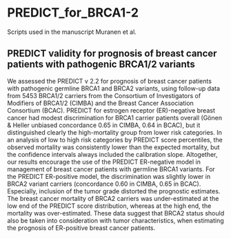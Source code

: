 # PREDICT_for_BRCA1-2
Scripts used in the manuscript Muranen et al.

## PREDICT validity for prognosis of breast cancer patients with pathogenic BRCA1/2 variants 

We assessed the PREDICT v 2.2 for prognosis of breast cancer patients with pathogenic germline BRCA1 and BRCA2 variants, using follow-up data from 5453 BRCA1/2 carriers from the Consortium of Investigators of Modifiers of BRCA1/2 (CIMBA) and the Breast Cancer Association Consortium (BCAC). 
PREDICT for estrogen receptor (ER)-negative breast cancer had modest discrimination for BRCA1 carrier patients overall (Gönen & Heller unbiased concordance 0.65 in CIMBA, 0.64 in BCAC), but it distinguished clearly the high-mortality group from lower risk categories. In an analysis of low to high risk categories by PREDICT score percentiles, the observed mortality was consistently lower than the expected mortality, but the confidence intervals always included the calibration slope. Altogether, our results encourage the use of the PREDICT ER-negative model in management of breast cancer patients with germline BRCA1 variants. For the PREDICT ER-positive model, the discrimination was slightly lower in BRCA2 variant carriers (concordance 0.60 in CIMBA, 0.65 in BCAC). Especially, inclusion of the tumor grade distorted the prognostic estimates. The breast cancer mortality of BRCA2 carriers was under-estimated at the low end of the PREDICT score distribution, whereas at the high end, the mortality was over-estimated. These data suggest that BRCA2 status should also be taken into consideration with tumor characteristics, when estimating the prognosis of ER-positive breast cancer patients.

